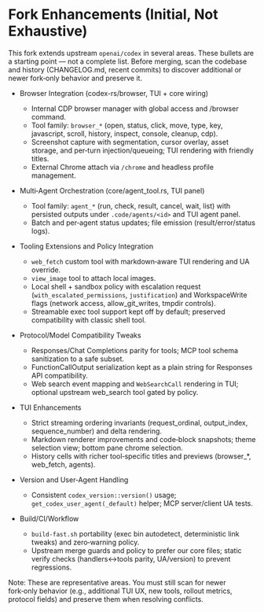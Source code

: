 # Fork Enhancements (Initial, Not Exhaustive)

This fork extends upstream `openai/codex` in several areas. These bullets are a starting point — not a complete list. Before merging, scan the codebase and history (CHANGELOG.md, recent commits) to discover additional or newer fork‑only behavior and preserve it.

- Browser Integration (codex-rs/browser, TUI + core wiring)
  - Internal CDP browser manager with global access and /browser command.
  - Tool family: `browser_*` (open, status, click, move, type, key, javascript, scroll, history, inspect, console, cleanup, cdp).
  - Screenshot capture with segmentation, cursor overlay, asset storage, and per‑turn injection/queueing; TUI rendering with friendly titles.
  - External Chrome attach via `/chrome` and headless profile management.

- Multi‑Agent Orchestration (core/agent_tool.rs, TUI panel)
  - Tool family: `agent_*` (run, check, result, cancel, wait, list) with persisted outputs under `.code/agents/<id>` and TUI agent panel.
  - Batch and per‑agent status updates; file emission (result/error/status logs).

- Tooling Extensions and Policy Integration
  - `web_fetch` custom tool with markdown‑aware TUI rendering and UA override.
  - `view_image` tool to attach local images.
  - Local shell + sandbox policy with escalation request (`with_escalated_permissions`, `justification`) and WorkspaceWrite flags (network access, allow_git_writes, tmpdir controls).
  - Streamable exec tool support kept off by default; preserved compatibility with classic shell tool.

- Protocol/Model Compatibility Tweaks
  - Responses/Chat Completions parity for tools; MCP tool schema sanitization to a safe subset.
  - FunctionCallOutput serialization kept as a plain string for Responses API compatibility.
  - Web search event mapping and `WebSearchCall` rendering in TUI; optional upstream web_search tool gated by policy.

- TUI Enhancements
  - Strict streaming ordering invariants (request_ordinal, output_index, sequence_number) and delta rendering.
  - Markdown renderer improvements and code‑block snapshots; theme selection view; bottom pane chrome selection.
  - History cells with richer tool‑specific titles and previews (browser_*, web_fetch, agents).

- Version and User‑Agent Handling
  - Consistent `codex_version::version()` usage; `get_codex_user_agent(_default)` helper; MCP server/client UA tests.

- Build/CI/Workflow
  - `build-fast.sh` portability (exec bin autodetect, deterministic link tweaks) and zero‑warning policy.
  - Upstream merge guards and policy to prefer our core files; static verify checks (handlers↔tools parity, UA/version) to prevent regressions.

Note: These are representative areas. You must still scan for newer fork‑only behavior (e.g., additional TUI UX, new tools, rollout metrics, protocol fields) and preserve them when resolving conflicts.


